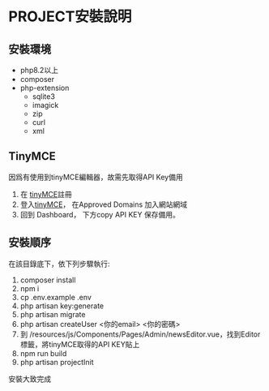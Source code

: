 # PROJECT安裝說明

## 安裝環境

* php8.2以上
* composer 
* php-extension
  + sqlite3
  + imagick
  + zip
  + curl
  + xml

## TinyMCE
因爲有使用到tinyMCE編輯器，故需先取得API Key備用
1. 在 [tinyMCE](https://www.tiny.cloud/)註冊 
2. 登入[tinyMCE](https://www.tiny.cloud/)， 在Approved Domains 加入網站網域
3. 回到 Dashboard， 下方copy API KEY 保存備用。

## 安裝順序
在該目錄底下，依下列步驟執行:
1. composer install 
2. npm i 
3. cp .env.example .env
4. php artisan key:generate 
5. php artisan migrate
6. php artisan createUser <你的email> <你的密碼>
7. 到 /resources/js/Components/Pages/Admin/newsEditor.vue，找到Editor標籤，將tinyMCE取得的API KEY貼上
8. npm run build
9. php artisan projectInit

安裝大致完成
